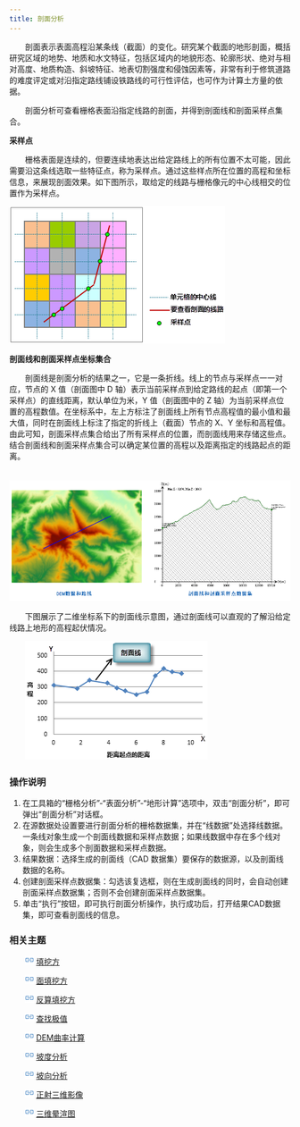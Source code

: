 ```yaml
---
title: 剖面分析
---
```


　　剖面表示表面高程沿某条线（截面）的变化。研究某个截面的地形剖面，概括研究区域的地势、地质和水文特征，包括区域内的地貌形态、轮廓形状、绝对与相对高度、地质构造、斜坡特征、地表切割强度和侵蚀因素等，非常有利于修筑道路的难度评定或对沿指定路线铺设铁路线的可行性评估，也可作为计算土方量的依据。

　　剖面分析可查看栅格表面沿指定线路的剖面，并得到剖面线和剖面采样点集合。

**采样点**

　　栅格表面是连续的，但要连续地表达出给定路线上的所有位置不太可能，因此需要沿这条线选取一些特征点，称为采样点。通过这些样点所在位置的高程和坐标信息，来展现剖面效果。如下图所示，取给定的线路与栅格像元的中心线相交的位置作为采样点。

   ![](img/Profile1.png)

**剖面线和剖面采样点坐标集合**

　　剖面线是剖面分析的结果之一，它是一条折线。线上的节点与采样点一一对应，节点的 X 值（剖面图中 D 轴）表示当前采样点到给定路线的起点（即第一个采样点）的直线距离，默认单位为米，Y 值（剖面图中的 Z 轴）为当前采样点位置的高程数值。在坐标系中，左上方标注了剖面线上所有节点高程值的最小值和最大值，同时在剖面线上标注了指定的折线上（截面）节点的 X、Y 坐标和高程值。由此可知，剖面采样点集合给出了所有采样点的位置，而剖面线用来存储这些点。结合剖面线和剖面采样点集合可以确定某位置的高程以及距离指定的线路起点的距离。

  
　　![](img/Profile2.png)

　　下图展示了二维坐标系下的剖面线示意图，通过剖面线可以直观的了解沿给定线路上地形的高程起伏情况。

　　![](img/Profile3.png)


### 操作说明

 1. 在工具箱的“栅格分析”-“表面分析”-“地形计算”选项中，双击“剖面分析”，即可弹出“剖面分析”对话框。
 2. 在源数据处设置要进行剖面分析的栅格数据集，并在“线数据”处选择线数据。一条线对象生成一个剖面线数据和采样点数据；如果线数据中存在多个线对象，则会生成多个剖面数据和采样点数据。
 3. 结果数据：选择生成的剖面线（CAD 数据集）要保存的数据源，以及剖面线数据的名称。 
 4. 创建剖面采样点数据集：勾选该复选框，则在生成剖面线的同时，会自动创建剖面采样点数据集；否则不会创建剖面采样点数据集。
 5. 单击“执行”按钮，即可执行剖面分析操作，执行成功后，打开结果CAD数据集，即可查看剖面线的信息。


### 相关主题


　　![](../img/smalltitle.png) [填挖方](CutFill.html)

　　![](../img/smalltitle.png) [面填挖方](CutFillRegion.html)

　　![](../img/smalltitle.png) [反算填挖方](InverseCutFill.html)

　　![](../img/smalltitle.png) [查找极值](FindExtreme.html)

　　![](../img/smalltitle.png) [DEM曲率计算](CalculateCurvature.html)

　　![](../img/smalltitle.png) [坡度分析](Slope.html)

　　![](../img/smalltitle.png) [坡向分析](Aspect.html)

　　![](../img/smalltitle.png) [正射三维影像](OrthoImage.html)

　　![](../img/smalltitle.png) [三维晕渲图](HillShade.html)

